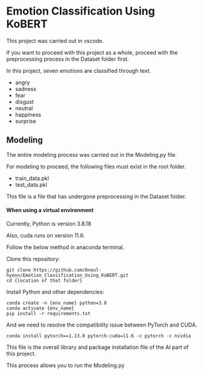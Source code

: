 # Emotion Classification Using KoBERT
This project was carried out in vscode.

If you want to proceed with this project as a whole, proceed with the preprocessing process in the Dataset folder first.

In this project, seven emotions are classified through text.

- angry
- sadness
- fear
- disgust
- neutral
- happiness
- surprise

## Modeling
The entire modeling process was carried out in the Modeling.py file.

For modeling to proceed, the following files must exist in the root folder.

- train_data.pkl
- test_data.pkl

This file is a file that has undergone preprocessing in the Dataset folder.

#### When using a virtual environment
Currently, Python is version 3.8.18

Also, cuda runs on version 11.6.

Follow the below method in anaconda terminal.

Clone this repository:

```
git clone https://github.com/Oneul-hyeon/Emotion_Classification_Using_KoBERT.git
cd {location of that folder}
```

Install Python and other dependencies:

```
conda create -n {env_name} python=3.8
conda activate {env_name}
pip install -r requirements.txt
```

And we need to resolve the compatibility issue between PyTorch and CUDA.

```
conda install pytorch==1.13.0 pytorch-cuda=11.6 -c pytorch -c nvidia
```

This file is the overall library and package installation file of the AI part of this project.

This process allows you to run the Modeling.py
